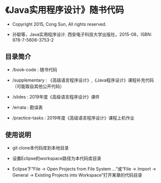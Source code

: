 # 《Java实用程序设计》随书代码

* Copyright 2015, Cong Sun, All rights reserved.

* 孙聪等，Java实用程序设计. 西安电子科技大学出版社，2015-08，ISBN: 978-7-5606-3753-2

## 目录简介
* /book-code : 随书代码

* /supplementary : 《高级语言程序设计》,《Java程序设计》课程补充代码（可能取自其他公开代码）

* /slides : 2019年度《高级语言程序设计》课件

* /errata : 勘误表

* /practice-tasks : 2019年度《高级语言程序设计》课程上机作业

## 使用说明

* git clone本代码库到本地目录

* 设置Eclipse的workspace路径为本代码库目录

* Eclipse下“File -> Open Projects from File System ...”或“File -> Import -> General -> Existing Projects into Workspace”打开某章的代码目录 